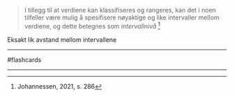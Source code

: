 >I tillegg til at verdiene kan klassifiseres og rangeres, kan det i noen tilfeller være mulig å spesifisere nøyaktige og like intervaller mellom verdiene, og dette betegnes som _intervallnivå_ [^1]

Eksakt lik avstand mellom intervallene

---
#flashcards 

---
[^1]: Johannessen, 2021, s. 286

